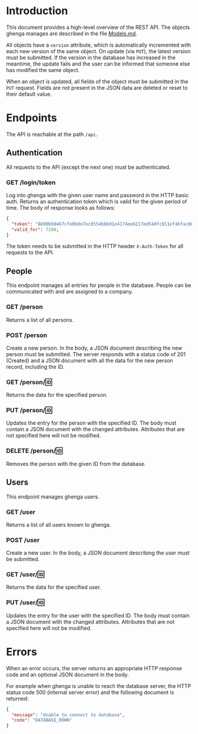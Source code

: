 # Introduction

This document provides a high-level overview of the REST API. The objects
ghenga manages are described in the file [Models.md](Models.md).

All objects have a `version` attribute, which is automatically incremented with
each new version of the same object. On update (via `PUT`), the latest version
must be submitted. If the version in the database has increased in the
meantime, the update fails and the user can be informed that someone else has
modified the same object.

When an object is updated, all fields of the object must be submitted in the
`PUT` request. Fields are not present in the JSON data are deleted or reset to
their default value.

# Endpoints

The API is reachable at the path `/api`.

## Authentication

All requests to the API (except the next one) must be authenticated.

### GET /login/token

Log into ghenga with the given user name and password in the HTTP basic auth.
Returns an authentication token which is valid for the given period of time.
The body of response looks as follows:

```json
{
  "token": "8890bb0467cfe0bde7ec8554b6b01e4174ee6217ed540fc811ef4bfac80c082e",
  "valid_for": 7200,
}
```

The token needs to be submitted in the HTTP header `X-Auth-Token` for all
requests to the API.

## People

This endpoint manages all entries for people in the database. People can be
communicated with and are assigned to a company.

### GET /person

Returns a list of all persons.

### POST /person

Create a new person. In the body, a JSON document describing the new person
must be submitted. The server responds with a status code of 201 (Created) and
a JSON document with all the data for the new person record, including the ID.

### GET /person/:id:

Returns the data for the specified person.

### PUT /person/:id:

Updates the entry for the person with the specified ID. The body must contain a
JSON document with the changed attributes. Attributes that are not specified
here will not be modified.

### DELETE /person/:id:

Removes the person with the given ID from the database.

## Users

This endpoint manages ghenga users.

### GET /user

Returns a list of all users known to ghenga.

### POST /user

Create a new user. In the body, a JSON document describing the user
must be submitted.

### GET /user/:id:

Returns the data for the specified user.

### PUT /user/:id:

Updates the entry for the user with the specified ID. The body must contain a
JSON document with the changed attributes. Attributes that are not specified
here will not be modified.

# Errors

When an error occurs, the server returns an appropriate HTTP response code and
an optional JSON document in the body.

For example when ghenga is unable to reach the database server, the HTTP status
code 500 (internal server error) and the following document is returned:

```json
{
  "message": "Unable to connect to database",
  "code": "DATABASE_DOWN"
}
```
